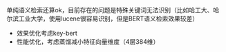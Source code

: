 单纯语义检索还算ok，目前存在的问题是特殊关键词无法识别（比如哈工大、哈尔滨工业大学，使用lucene很容易识别，但是BERT语义检索效果较差）

- 效果优化考虑key-bert
- 性能优化，考虑蒸馏减小特征向量维度（4层384维）